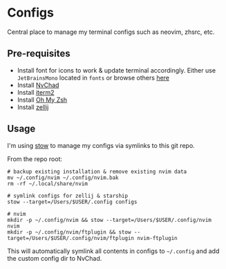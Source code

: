 # Configs

Central place to manage my terminal configs such as neovim, zhsrc, etc.

## Pre-requisites

- Install font for icons to work & update terminal accordingly.
Either use `JetBrainsMono` located in `fonts` or browse others [here](https://github.com/ryanoasis/nerd-fonts)
- Install [NvChad](https://github.com/NvChad/NvChad)
- Install [iterm2](https://iterm2.com/)
- Install [Oh My Zsh](https://ohmyz.sh/#install)
- Install [zellij](https://zellij.dev/)

## Usage

I'm using [stow](https://www.gnu.org/software/stow/) to manage my configs via symlinks to this git repo.

From the repo root:

```shell
# backup existing installation & remove existing nvim data
mv ~/.config/nvim ~/.config/nvim.bak
rm -rf ~/.local/share/nvim

# symlink configs for zellij & starship
stow --target=/Users/$USER/.config configs

# nvim
mkdir -p ~/.config/nvim && stow --target=/Users/$USER/.config/nvim nvim
mkdir -p ~/.config/nvim/ftplugin && stow --target=/Users/$USER/.config/nvim/ftplugin nvim-ftplugin
```

This will automatically symlink all contents in configs to `~/.config` and add the custom config dir to NvChad.
